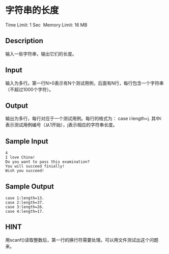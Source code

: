 # 字符串的长度
Time Limit: 1 Sec  Memory Limit: 16 MB


## Description
输入一些字符串，输出它们的长度。


## Input
输入为多行。第一行N>0表示有N个测试用例，后面有N行，每行包含一个字符串（不超过1000个字符）。


## Output
输出为多行，每行对应于一个测试用例。每行的格式为：
case i:length=j.
其中i表示测试用例编号（从1开始），j表示相应的字符串长度。


## Sample Input
```
4
I love China!
Do you want to pass this examination?
You will succeed finially!
Wish you succeed!
```
## Sample Output
```
case 1:length=13.
case 2:length=37.
case 3:length=26.
case 4:length=17.
```

## HINT
用scanf()读取整数后，第一行的换行符需要处理。可以用文件测试出这个问题来。